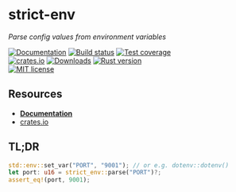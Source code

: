 # strict-env

_Parse config values from environment variables_

[![Documentation][docs-badge]][docs-url]
[![Build status][build-badge]][build-url]
[![Test coverage][coverage-badge]][coverage-url]
<br />
[![crates.io][crates-badge]][crates-url]
[![Downloads][downloads-badge]][crates-url]
[![Rust version][rust-version-badge]][rust-version-link]
<br />
[![MIT license][license-badge]][license-url]

[build-badge]: https://img.shields.io/github/workflow/status/andybarron/strict-env-rs/CI?labelColor=112&logo=github&logoColor=fff&style=flat-square
[build-url]: https://github.com/andybarron/strict-env-rs/actions
[coverage-badge]: https://img.shields.io/codecov/c/gh/andybarron/strict-env-rs?labelColor=112&logo=codecov&logoColor=fff&style=flat-square
[coverage-url]: https://codecov.io/gh/andybarron/strict-env-rs
[crates-badge]: https://img.shields.io/crates/v/strict-env?labelColor=112&logo=rust&logoColor=fff&style=flat-square
[crates-url]: https://crates.io/crates/strict-env
[docs-badge]: https://img.shields.io/docsrs/strict-env?labelColor=112&logo=read-the-docs&logoColor=fff&style=flat-square
[docs-url]: https://docs.rs/strict-env
[downloads-badge]: https://img.shields.io/crates/d/strict-env?labelColor=112&color=informational&style=flat-square
[license-badge]: https://img.shields.io/crates/l/strict-env?labelColor=112&style=flat-square
[license-url]: https://github.com/andybarron/strict-env-rs/blob/main/LICENSE.md
[rust-version-badge]: https://img.shields.io/badge/rustc-1.30+-informational?logo=rust&logoColor=fff&labelColor=112&style=flat-square
[rust-version-link]: https://www.rust-lang.org

## Resources

- [**Documentation**][docs-url]
- [crates.io][crates-url]

## TL;DR

```rust
std::env::set_var("PORT", "9001"); // or e.g. dotenv::dotenv()
let port: u16 = strict_env::parse("PORT")?;
assert_eq!(port, 9001);
```
